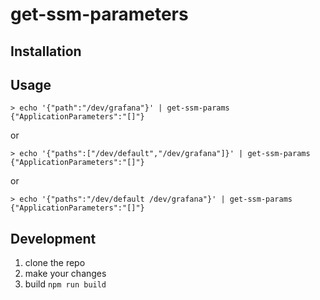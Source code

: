 # get-ssm-parameters

## Installation

## Usage
```
> echo '{"path":"/dev/grafana"}' | get-ssm-params
{"ApplicationParameters":"[]"}

```
or 

```
> echo '{"paths":["/dev/default","/dev/grafana"]}' | get-ssm-params
{"ApplicationParameters":"[]"}

```
or 

```
> echo '{"paths":"/dev/default /dev/grafana"}' | get-ssm-params
{"ApplicationParameters":"[]"}

```

## Development
1. clone the repo
1. make your changes
1. build `npm run build`
